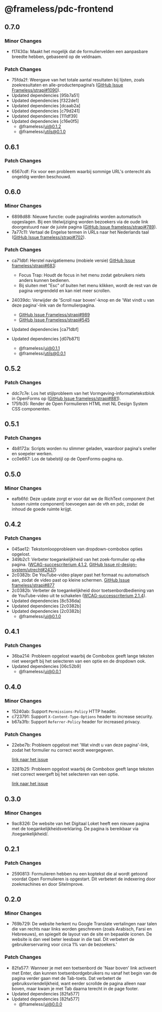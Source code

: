 # @frameless/pdc-frontend

## 0.7.0

### Minor Changes

- f17430a: Maakt het mogelijk dat de formulier­velden een aanpasbare breedte hebben, gebaseerd op de veldnaam.

### Patch Changes

- 75fda2f: Weergave van het totale aantal resultaten bij lijsten, zoals zoekresultaten en alle-productenpagina’s ([GitHub Issue Frameless/strapi#1090](https://github.com/frameless/strapi/issues/1090)).
- Updated dependencies [95b7a51]
- Updated dependencies [f322de1]
- Updated dependencies [dcaab2a]
- Updated dependencies [c79d241]
- Updated dependencies [111df39]
- Updated dependencies [c16e0f5]
  - @frameless/ui@0.1.2
  - @frameless/utils@0.1.0

## 0.6.1

### Patch Changes

- 6567cdf: Fix voor een probleem waarbij sommige URL's onterecht als ongeldig werden beschouwd.

## 0.6.0

### Minor Changes

- 6898d88: Nieuwe functie: oude paginalinks worden automatisch opgeslagen. Bij een titelwijziging worden bezoekers via de oude link doorgestuurd naar de juiste pagina ([GitHub Issue frameless/strapi#789](https://github.com/frameless/strapi/issues/789)).
- 7a77c11: Vertaal de Engelse termen in URLs naar het Nederlands taal ([GitHub Issue frameless/strapi#702](https://github.com/frameless/strapi/issues/702)).

### Patch Changes

- ca71dbf: Herstel navigatiemenu (mobiele versie) [GitHub Issue frameless/strapi#683](https://github.com/frameless/strapi/issues/683):

  - Focus Trap: Houdt de focus in het menu zodat gebruikers niets anders kunnen bedienen.
  - Bij sluiten met "Esc" of buiten het menu klikken, wordt de rest van de pagina vergrendeld en kan niet meer scrollen.

- 24039dc: Verwijder de 'Scroll naar boven'-knop en de 'Wat vindt u van deze pagina'-link van de formulierpagina.

  - [GitHub Issue Frameless/strapi#989](https://github.com/frameless/strapi/issues/989)
  - [GitHub Issue Frameless/strapi#545](https://github.com/frameless/strapi/issues/545)

- Updated dependencies [ca71dbf]
- Updated dependencies [d07b871]
  - @frameless/ui@0.1.1
  - @frameless/utils@0.0.1

## 0.5.2

### Patch Changes

- ddc7c7e: Los het stijlprobleem van het Vormgeving-informatietekstblok in OpenForms op ([GitHub Issue frameless/strapi#881](https://github.com/frameless/strapi/issues/881)).
- 175fb35: Render de Open Formulieren HTML met NL Design System CSS componenten.

## 0.5.1

### Patch Changes

- 4b8172a: Scripts worden nu slimmer geladen, waardoor pagina's sneller en soepeler werken.
- cc0e667: Los de tabelstijl op de OpenForms-pagina op.

## 0.5.0

### Minor Changes

- eafb6fd: Deze update zorgt er voor dat we de RichText component (het tussen ruimte component) toevoegen aan de vth en pdc, zodat de inhoud de goede ruimte krijgt.

## 0.4.2

### Patch Changes

- 045ae12: Tekstomloopprobleem van dropdown-combobox opties opgelost.
- 349b2c1: Verbeter toegankelijkheid van het zoek-formulier op elke pagina. ([WCAG-succescriterium 4.1.2](https://nldesignsystem.nl/wcag/4.1.2/), [GitHub Issue nl-design-system/utrecht#2437](https://github.com/nl-design-system/utrecht/issues/2437))
- 2c0382b: De YouTube-video player past het formaat nu automatisch aan, zodat de video past op kleine schermen. [GitHub Issue frameless/strapi#877](https://github.com/frameless/strapi/issues/877)
- 2c0382b: Verbeter de toegankelijkheid door toetsenbordbediening van de YouTube-video uit te schakelen ([WCAG-successcriterium 2.1.4](http://nldesignsystem.nl/wcag/2.1.4/)).
- Updated dependencies [8c536da]
- Updated dependencies [2c0382b]
- Updated dependencies [2c0382b]
  - @frameless/ui@0.1.0

## 0.4.1

### Patch Changes

- 36ba214: Probleem opgelost waarbij de Combobox geeft lange teksten niet weergeft bij het selecteren van een optie en de dropdown ook.
- Updated dependencies [06c52b9]
  - @frameless/ui@0.0.1

## 0.4.0

### Minor Changes

- 15240ab: Support `Permissions-Policy` HTTP header.
- c723791: Support `X-Content-Type-Options` header to increase security.
- b67a3fb: Support `Referrer-Policy` header for increased privacy.

### Patch Changes

- 22ebe7b: Probleem opgelost met 'Wat vindt u van deze pagina'-link, zodat het formulier nu correct wordt weergegeven.

  [link naar het issue](https://github.com/frameless/strapi/issues/813)

- 3281b25: Probleem opgelost waarbij de Combobox geeft lange teksten niet correct weergeft bij het selecteren van een optie.

  [link naar het issue](https://github.com/frameless/strapi/issues/847 "link naar het issue")

## 0.3.0

### Minor Changes

- 9ac8326: De website van het Digitaal Loket heeft een nieuwe pagina met de toegankelijkheidsverklaring. De pagina is bereikbaar via /toegankelijkheid/.

## 0.2.1

### Patch Changes

- 2590813: Formulieren hebben nu een koptekst die al wordt getoond voordat Open Formulieren is opgestart. Dit verbetert de indexering door zoekmachines en door SiteImprove.

## 0.2.0

### Minor Changes

- 769b729: De website herkent nu Google Translate vertalingen naar talen die van rechts naar links worden geschreven (zoals Arabisch, Farsi en Hebreeuws), en spiegelt de layout van de site en bepaalde iconen. De website is dan veel beter leesbaar in die taal. Dit verbetert de gebruikerservaring voor circa 1% van de bezoekers.'

### Patch Changes

- 82fa577: Wanneer je met een toetsenbord de 'Naar boven' link activeert met Enter, dan kunnen toetsenbordgebruikers nu vanaf het begin van de pagina verder gaan met de Tab-toets. Dat verbetert de gebruiksvriendelijkheid, want eerder scrollde de pagina alleen naar boven, maar kwam je met Tab daarna terecht in de page footer.
- Updated dependencies [82fa577]
- Updated dependencies [82fa577]
  - @frameless/ui@0.0.0
